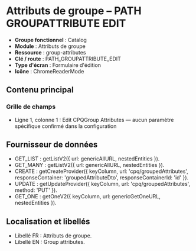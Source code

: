 # Attributs de groupe – PATH GROUPATTRIBUTE EDIT

- **Groupe fonctionnel** : Catalog
- **Module** : Attributs de groupe
- **Ressource** : group-attributes
- **Clé / route** : PATH_GROUPATTRIBUTE_EDIT
- **Type d'écran** : Formulaire d'édition
- **Icône** : ChromeReaderMode

## Contenu principal
### Grille de champs
- Ligne 1, colonne 1 : Edit CPQGroup Attributes — aucun paramètre spécifique confirmé dans la configuration

## Fournisseur de données
- GET_LIST : getListV2({
  url: genericAllURL,
  nestedEntities
}).
- GET_MANY : getListV2({
  url: genericAllURL,
  nestedEntities
}).
- CREATE : getCreateProvider({
  keyColumn,
  url: 'cpq/groupedAttributes',
  responseContainer: 'groupedAttributeDto',
  responseContainerId: 'id'
}).
- UPDATE : getUpdateProvider({
  keyColumn,
  url: 'cpq/groupedAttributes',
  method: 'PUT'
}).
- GET_ONE : getOneV2({
  keyColumn,
  url: genericGetOneURL,
  nestedEntities
}).

## Localisation et libellés
- Libellé FR : Attributs de groupe.
- Libellé EN : Group attributes.